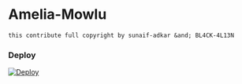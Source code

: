 # Amelia-Mowlu
```this contribute full copyright by sunaif-adkar &and; BL4CK-4L13N```


### Deploy

[![Deploy](https://www.herokucdn.com/deploy/button.svg)](https://heroku.com/deploy?template=https://github.com/MRK-YT/MT-Rose-Bot-Model)
